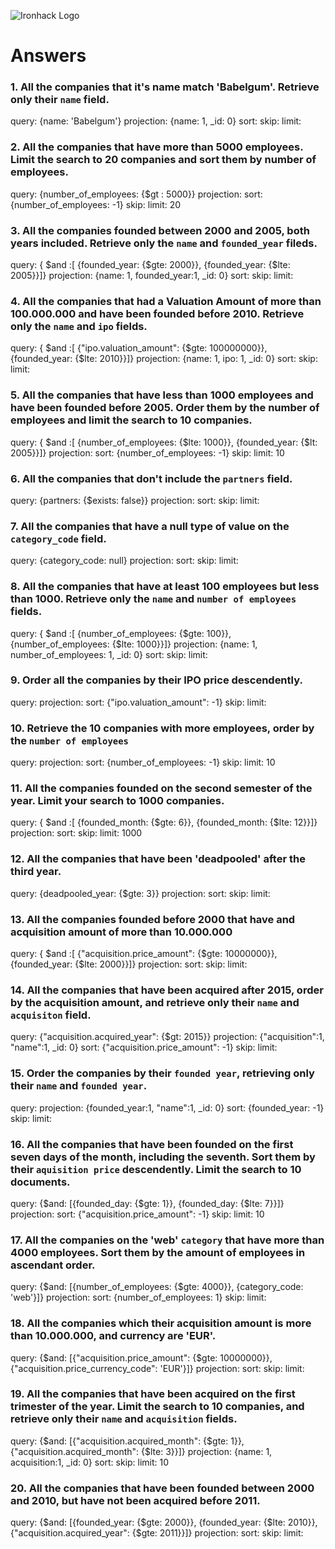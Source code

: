 ![Ironhack Logo](https://i.imgur.com/1QgrNNw.png)

# Answers

### 1. All the companies that it's name match 'Babelgum'. Retrieve only their `name` field.

query: {name: 'Babelgum'}
projection: {name: 1, _id: 0}
sort: 
skip: 
limit: 

### 2. All the companies that have more than 5000 employees. Limit the search to 20 companies and sort them by **number of employees**.

query: {number_of_employees: {$gt : 5000}}
projection: 
sort: {number_of_employees: -1}
skip: 
limit: 20

### 3. All the companies founded between 2000 and 2005, both years included. Retrieve only the `name` and `founded_year` fileds.

query: { $and :[ {founded_year: {$gte: 2000}}, {founded_year: {$lte: 2005}}]}
projection: {name: 1, founded_year:1, _id: 0}
sort: 
skip: 
limit: 

### 4. All the companies that had a Valuation Amount of more than 100.000.000 and have been founded before 2010. Retrieve only the `name` and `ipo` fields.

query: { $and :[ {"ipo.valuation_amount": {$gte: 100000000}}, {founded_year: {$lte: 2010}}]}
projection: {name: 1, ipo: 1, _id: 0}
sort: 
skip: 
limit: 

### 5. All the companies that have less than 1000 employees and have been founded before 2005. Order them by the number of employees and limit the search to 10 companies.

query: { $and :[ {number_of_employees: {$lte: 1000}}, {founded_year: {$lt: 2005}}]}
projection: 
sort: {number_of_employees: -1}
skip: 
limit: 10

### 6. All the companies that don't include the `partners` field.

query: {partners: {$exists: false}}
projection: 
sort: 
skip: 
limit: 

### 7. All the companies that have a null type of value on the `category_code` field.

query: {category_code: null}
projection: 
sort: 
skip: 
limit: 

### 8. All the companies that have at least 100 employees but less than 1000. Retrieve only the `name` and `number of employees` fields.

query: { $and :[ {number_of_employees: {$gte: 100}}, {number_of_employees: {$lte: 1000}}]}
projection: {name: 1, number_of_employees: 1, _id: 0}
sort: 
skip: 
limit: 

### 9. Order all the companies by their IPO price descendently.

query: 
projection: 
sort: {"ipo.valuation_amount": -1}
skip: 
limit: 

### 10. Retrieve the 10 companies with more employees, order by the `number of employees`

query: 
projection: 
sort: {number_of_employees: -1}
skip: 
limit: 10

### 11. All the companies founded on the second semester of the year. Limit your search to 1000 companies.

query: { $and :[ {founded_month: {$gte: 6}}, {founded_month: {$lte: 12}}]}
projection: 
sort: 
skip: 
limit: 1000

### 12. All the companies that have been 'deadpooled' after the third year.

query: {deadpooled_year: {$gte: 3}}
projection: 
sort: 
skip: 
limit: 

### 13. All the companies founded before 2000 that have and acquisition amount of more than 10.000.000

query: { $and :[ {"acquisition.price_amount": {$gte: 10000000}}, {founded_year: {$lte: 2000}}]}
projection: 
sort: 
skip: 
limit: 

### 14. All the companies that have been acquired after 2015, order by the acquisition amount, and retrieve only their `name` and `acquisiton` field.

query: {"acquisition.acquired_year": {$gt: 2015}}
projection: {"acquisition":1, "name":1, _id: 0}
sort: {"acquisition.price_amount": -1}
skip: 
limit: 

### 15. Order the companies by their `founded year`, retrieving only their `name` and `founded year`.

query: 
projection: {founded_year:1, "name":1, _id: 0}
sort: {founded_year: -1}
skip: 
limit: 

### 16. All the companies that have been founded on the first seven days of the month, including the seventh. Sort them by their `aquisition price` descendently. Limit the search to 10 documents.

query: {$and: [{founded_day: {$gte: 1}}, {founded_day: {$lte: 7}}]}
projection: 
sort: {"acquisition.price_amount": -1}
skip: 
limit: 10

### 17. All the companies on the 'web' `category` that have more than 4000 employees. Sort them by the amount of employees in ascendant order.

query: {$and: [{number_of_employees: {$gte: 4000}}, {category_code: 'web'}]}
projection: 
sort: {number_of_employees: 1}
skip: 
limit: 

### 18. All the companies which their acquisition amount is more than 10.000.000, and currency are 'EUR'.

query: {$and: [{"acquisition.price_amount": {$gte: 10000000}}, {"acquisition.price_currency_code": 'EUR'}]}
projection: 
sort: 
skip: 
limit: 

### 19. All the companies that have been acquired on the first trimester of the year. Limit the search to 10 companies, and retrieve only their `name` and `acquisition` fields.

query: {$and: [{"acquisition.acquired_month": {$gte: 1}}, {"acquisition.acquired_month": {$lte: 3}}]}
projection: {name: 1, acquisition:1, _id: 0}
sort: 
skip: 
limit: 10

### 20. All the companies that have been founded between 2000 and 2010, but have not been acquired before 2011.

query: {$and: [{founded_year: {$gte: 2000}}, {founded_year: {$lte: 2010}},{"acquisition.acquired_year": {$gte: 2011}}]}
projection: 
sort: 
skip: 
limit: 

